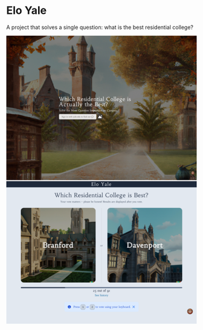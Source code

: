 # Elo Yale

A project that solves a single question: what is the best residential college?

![Elo Yale](images/screenshots/Landing.png)
![Vote Page](images/screenshots/Vote.png)
